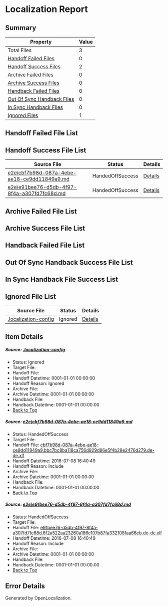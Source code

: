 # <a name='report-top'></a> Localization Report

## Summary
 Property | Value 
 -------- | ----- 
 Total Files | 3
[ Handoff Failed Files ](#handoff-failed-list)| 0
[ Handoff Success Files ](#handoff-success-list)| 2
[ Archive Failed Files ](#archive-failed-list)| 0
[ Archive Success Files ](#archive-success-list)| 0
[ Handback Failed Files ](#handback-failed-list)| 0
[ Out Of Sync Handback Files ](#outofsync-handback-success-list)| 0
[ In Sync Handback Files ](#insync-handback-success-list)| 0
[ Ignored Files ](#ignored-list)| 1

## <a name='handoff-failed-list'></a> Handoff Failed File List

## <a name='handoff-success-list'></a> Handoff Success File List
 Source File | Status | Details 
 ----------- | ------ | ------- 
 [e2e\cbf7b98d-087a-4ebe-ae18-ce9dd11849a9.md](https://github.com/OpenLocalizationTestOrg/oltest/blob/ceb8a8595641540ee0c81d32a9074bf9465c6089/e2e/cbf7b98d-087a-4ebe-ae18-ce9dd11849a9.md) | HandedOffSuccess | [Details](#63910b653a511e68ba4abc6c5aac243d5f9bf2eb1)
 [e2e\e91bee76-d5db-4f97-8f4a-a307fd7fc68d.md](https://github.com/OpenLocalizationTestOrg/oltest/blob/ceb8a8595641540ee0c81d32a9074bf9465c6089/e2e/e91bee76-d5db-4f97-8f4a-a307fd7fc68d.md) | HandedOffSuccess | [Details](#ce544b2b2f9c4d7cf335b3b9399a8a7ad36164112)

## <a name='archive-failed-list'></a> Archive Failed File List

## <a name='archive-success-list'></a> Archive Success File List

## <a name='handback-failed-list'></a> Handback Failed File List

## <a name='outofsync-handback-success-list'></a> Out Of Sync Handback Success File List

## <a name='insync-handback-success-list'></a> In Sync Handback File Success List

## <a name='ignored-list'></a> Ignored File List
 Source File | Status | Details 
 ----------- | ------ | ------- 
 [.localization-config](https://github.com/OpenLocalizationTestOrg/oltest/blob/ceb8a8595641540ee0c81d32a9074bf9465c6089/.localization-config) | Ignored | [Details](#3d4f252ac210baf56311d7e97dcc2db10974dbd20)

## Item Details
##### <a name='3d4f252ac210baf56311d7e97dcc2db10974dbd20'></a> Source: [.localization-config](https://github.com/OpenLocalizationTestOrg/oltest/blob/ceb8a8595641540ee0c81d32a9074bf9465c6089/.localization-config)
* Status: Ignored
* Target File: 
* Handoff File: 
* Handoff Datetime: 0001-01-01 00:00:00
* Handoff Reason: Ignored
* Archive File: 
* Archive Datetime: 0001-01-01 00:00:00
* Handback File: 
* Handback Datetime: 0001-01-01 00:00:00
* [Back to Top](#report-top)

##### <a name='63910b653a511e68ba4abc6c5aac243d5f9bf2eb1'></a> Source: [e2e\cbf7b98d-087a-4ebe-ae18-ce9dd11849a9.md](https://github.com/OpenLocalizationTestOrg/oltest/blob/ceb8a8595641540ee0c81d32a9074bf9465c6089/e2e/cbf7b98d-087a-4ebe-ae18-ce9dd11849a9.md)
* Status: HandedOffSuccess
* Target File: 
* Handoff File: [cbf7b98d-087a-4ebe-ae18-ce9dd11849a9.bbc7bc8ba118ca756d929d96e5f4b28e2476d279.de-de.xlf](https://github.com/OpenLocalizationTestOrg/olhandoff-e2e/blob/30d6d1ecbc6d7f7f13343ace1f10fb63954afb80/ol-handoff/OpenLocalizationTestOrg/oltest-dede-fly/ci/ht/cbf7b98d-087a-4ebe-ae18-ce9dd11849a9.bbc7bc8ba118ca756d929d96e5f4b28e2476d279.de-de.xlf)
* Handoff Datetime: 2016-07-08 16:40:49
* Handoff Reason: Include
* Archive File: 
* Archive Datetime: 0001-01-01 00:00:00
* Handback File: 
* Handback Datetime: 0001-01-01 00:00:00
* [Back to Top](#report-top)

##### <a name='ce544b2b2f9c4d7cf335b3b9399a8a7ad36164112'></a> Source: [e2e\e91bee76-d5db-4f97-8f4a-a307fd7fc68d.md](https://github.com/OpenLocalizationTestOrg/oltest/blob/ceb8a8595641540ee0c81d32a9074bf9465c6089/e2e/e91bee76-d5db-4f97-8f4a-a307fd7fc68d.md)
* Status: HandedOffSuccess
* Target File: 
* Handoff File: [e91bee76-d5db-4f97-8f4a-a307fd7fc68d.6f2a522aa23260a186c107b87fa332108faa66eb.de-de.xlf](https://github.com/OpenLocalizationTestOrg/olhandoff-e2e/blob/30d6d1ecbc6d7f7f13343ace1f10fb63954afb80/ol-handoff/OpenLocalizationTestOrg/oltest-dede-fly/ci/ht/e91bee76-d5db-4f97-8f4a-a307fd7fc68d.6f2a522aa23260a186c107b87fa332108faa66eb.de-de.xlf)
* Handoff Datetime: 2016-07-08 16:40:49
* Handoff Reason: Include
* Archive File: 
* Archive Datetime: 0001-01-01 00:00:00
* Handback File: 
* Handback Datetime: 0001-01-01 00:00:00
* [Back to Top](#report-top)


## Error Details

Generated by OpenLocalization.
